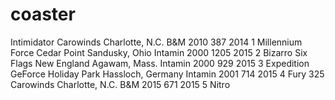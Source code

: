# coaster
Intimidator	Carowinds	Charlotte, N.C.	B&M	2010	387	2014
1	Millennium Force	Cedar Point	Sandusky, Ohio	Intamin	2000	1205	2015
2	Bizarro	Six Flags New England	Agawam, Mass.	Intamin	2000	929	2015
3	Expedition GeForce	Holiday Park	Hassloch, Germany	Intamin	2001	714	2015
4	Fury 325	Carowinds	Charlotte, N.C.	B&M	2015	671	2015
5	Nitro
